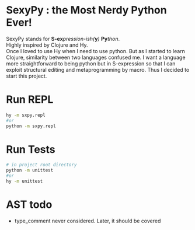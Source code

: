 # SexyPy : the Most Nerdy Python Ever!
SexyPy stands for **S-ex**_pression-ish(_**y**_)_ **Py**_thon_.   
Highly inspired by Clojure and Hy.   
Once I loved to use Hy when I need to use python. But as I started to learn Clojure, similarity between two languages confused me. I want a language more straightforward to being python but in S-expression so that I can exploit structural editing and metaprogramming by macro. Thus I decided to start this project.

# Run REPL
```bash
hy -m sxpy.repl
#or
python -m sxpy.repl
```

# Run Tests
```bash
# in project root directory
python -m unittest
#or
hy -m unittest
```


# AST todo
- type_comment never considered. Later, it should be covered